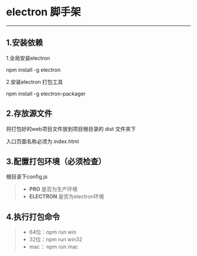 # electron 脚手架
------

## 1.安装依赖

1.全局安装electron

  npm install -g electron

2.安装electron 打包工具

  npm install -g electron-packager

## 2.存放源文件

  将打包好的web项目文件放到项目根目录的 dist 文件夹下

  入口页面名称必须为 index.html

## 3.配置打包环境（必须检查）

  根目录下config.js

 > *  __PRO__  是否为生产环境
 > *  __ELECTRON__  是否为electron环境

## 4.执行打包命令

 > * 64位：npm run win
 > * 32位：npm run win32
 > * mac： npm run mac


